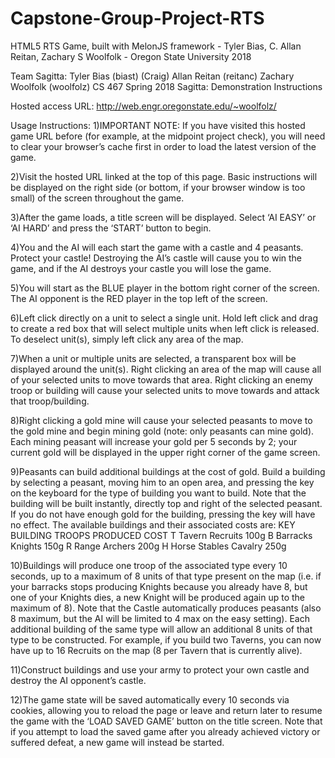 # Capstone-Group-Project-RTS
HTML5 RTS Game, built with MelonJS framework - Tyler Bias, C. Allan Reitan, Zachary S Woolfolk - Oregon State University 2018

Team Sagitta:
Tyler Bias (biast)
(Craig) Allan Reitan (reitanc)
Zachary Woolfolk (woolfolz)
CS 467
Spring 2018
Sagitta: Demonstration Instructions

Hosted access URL:
http://web.engr.oregonstate.edu/~woolfolz/

Usage Instructions:
1)IMPORTANT NOTE:​​ If you have visited this hosted game URL before (for example, at
the midpoint project check), you will need to clear your browser’s cache first in order to
load the latest version of the game.

2)Visit the hosted URL linked at the top of this page. Basic instructions will be displayed on
the right side (or bottom, if your browser window is too small) of the screen throughout
the game.

3)After the game loads, a title screen will be displayed. Select ‘AI EASY’ or ‘AI HARD’ and
press the ‘START’ button to begin.

4)You and the AI will each start the game with a castle and 4 peasants. Protect your
castle! Destroying the AI’s castle will cause you to win the game, and if the AI destroys
your castle you will lose the game.

5)You will start as the BLUE player in the bottom right corner of the screen. The AI
opponent is the RED player in the top left of the screen.

6)Left click directly on a unit to select a single unit. Hold left click and drag to create a red
box that will select multiple units when left click is released. To deselect unit(s), simply
left click any area of the map.

7)When a unit or multiple units are selected, a transparent box will be displayed around the
unit(s). Right clicking an area of the map will cause all of your selected units to move
towards that area. Right clicking an enemy troop or building will cause your selected
units to move towards and attack that troop/building.

8)Right clicking a gold mine will cause your selected peasants to move to the gold mine
and begin mining gold (note: only peasants can mine gold). Each mining peasant will
increase your gold per 5 seconds by 2; your current gold will be displayed in the upper
right corner of the game screen.

9)Peasants can build additional buildings at the cost of gold. Build a building by selecting a
peasant, moving him to an open area, and pressing the key on the keyboard for the type
of building you want to build. Note that the building will be built instantly, directly top and
right of the selected peasant. If you do not have enough gold for the building, pressing
the key will have no effect. The available buildings and their associated costs are:
KEY BUILDING TROOPS PRODUCED COST
T Tavern Recruits 100g
B Barracks Knights 150g
R Range Archers 200g
H Horse Stables Cavalry 250g

10)Buildings will produce one troop of the associated type every 10 seconds, up to a
maximum of 8 units of that type present on the map (i.e. if your barracks stops producing
Knights because you already have 8, but one of your Knights dies, a new Knight will be
produced again up to the maximum of 8). Note that the Castle automatically produces
peasants (also 8 maximum, but the AI will be limited to 4 max on the easy setting). Each
additional building of the same type will allow an additional 8 units of that type to be
constructed. For example, if you build two Taverns, you can now have up to 16 Recruits
on the map (8 per Tavern that is currently alive).

11)Construct buildings and use your army to protect your own castle and destroy the AI
opponent’s castle.

12)The game state will be saved automatically every 10 seconds via cookies, allowing you
to reload the page or leave and return later to resume the game with the ‘LOAD SAVED
GAME’ button on the title screen. Note that if you attempt to load the saved game after
you already achieved victory or suffered defeat, a new game will instead be started.
